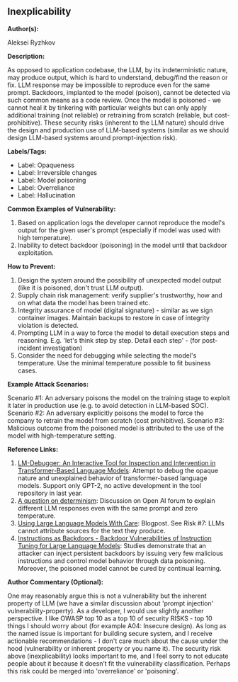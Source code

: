 ## Inexplicability

**Author(s):**

Aleksei Ryzhkov

**Description:**

As opposed to application codebase, the LLM, by its indeterministic nature, may produce output, which is hard to understand, debug/find the reason or fix. LLM response may be impossible to reproduce even for the same prompt. Backdoors, implanted to the model (poison), cannot be detected via such common means as a code review.  Once the model is poisoned - we cannot heal it by tinkering with particular weights but can only apply additional training (not reliable) or retraining from scratch (reliable, but cost-prohibitive). These security risks (inherent to the LLM nature) should drive the design and production use of LLM-based systems (similar as we should design LLM-based systems around prompt-injection risk).

**Labels/Tags:**

- Label: Opaqueness
- Label: Irreversible changes
- Label: Model poisoning
- Label: Overreliance
- Label: Hallucination

**Common Examples of Vulnerability:**

1. Based on application logs the developer cannot reproduce the model's output for the given user's prompt (especially if model was used with high temperature).  
2. Inability to detect backdoor (poisoning) in the model until that backdoor exploitation. 

**How to Prevent:**

1. Design the system around the possibility of unexpected model output (like it is poisoned, don't trust LLM output). 
2. Supply chain risk management: verify supplier's trustworthy, how and on what data the model has been trained etc.
3. Integrity assurance of model (digital signature) - similar as we sign container images. Maintain backups to restore in case of integrity violation is detected.     
4. Prompting LLM in a way to force the model to detail execution steps and reasoning. E.g. 'let's think step by step. Detail each step' - (for post-incident investigation)
5. Consider the need for debugging while selecting the model's temperature. Use the minimal temperature possible to fit business cases.

**Example Attack Scenarios:**

Scenario #1: An adversary poisons the model on the training stage to exploit it later in production use (e.g. to avoid detection in LLM-based SOC).
Scenario #2: An adversary explicitly poisons the model to force the company to retrain the model from scratch (cost prohibitive).
Scenario #3: Malicious outcome from the poisoned model is attributed to the use of the model with high-temperature setting.

**Reference Links:**

1. [LM-Debugger: An Interactive Tool for Inspection and Intervention in Transformer-Based Language Models](https://arxiv.org/abs/2204.12130): Attempt to debug the opaque nature and unexplained behavior of transformer-based language models. Support only GPT-2, no active development in the tool repository in last year.
2. [A question on determinism](https://community.openai.com/t/a-question-on-determinism/8185): Discussion on Open AI forum to explain different LLM responses even with the same prompt and zero temperature. 
3. [Using Large Language Models With Care](https://blog.allenai.org/using-large-language-models-with-care-eeb17b0aed27): Blogpost. See Risk #7: LLMs cannot attribute sources for the text they produce.
4. [Instructions as Backdoors - Backdoor Vulnerabilities of Instruction Tuning for Large Language Models](https://arxiv.org/abs/2305.14710): Studies demonstrate that an attacker can inject persistent backdoors by issuing very few malicious instructions and control model behavior through data poisoning. Moreover, the poisoned model cannot be cured by continual learning.

**Author Commentary (Optional):**

One may reasonably argue this is not a vulnerability but the inherent property of LLM (we have a similar discussion about 'prompt injection' vulnerability-property).
As a developer, I would use slightly another perspective. I like OWASP top 10 as a top 10 of security RISKS - top 10 things I should worry about (for example A04: Insecure design). As long as the named issue is important for building secure system, and I receive actionable recommendations - I don't care much about the cause under the hood (vulnerability or inherent property or you name it). The security risk above (inexplicability) looks important to me, and I feel sorry to not educate people about it because it doesn’t fit the vulnerability classification. Perhaps this risk could be merged into 'overreliance' or 'poisoning'.


